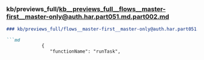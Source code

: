 ### kb/previews_full/kb__previews_full__flows__master-first__master-only@auth.har.part051.md.part002.md

```md
### kb/previews_full/flows__master-first__master-only@auth.har.part051.md (part 002)

```md
             {
                "functionName": "runTask",
      
```

```

```
